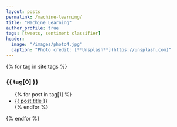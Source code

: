 ```yaml
---
layout: posts
permalink: /machine-learning/
title: "Machine Learning"
author_profile: true
tags: [tweets, sentiment classifier]
header:
  image: "/images/photo4.jpg"
  caption: "Photo credit: [**Unsplash**](https://unsplash.com)"
---
```

{% for tag in site.tags %}
  <h3>{{ tag[0] }}</h3>
  <ul>
    {% for post in tag[1] %}
      <li><a href="{{ post.url }}">{{ post.title }}</a></li>
    {% endfor %}
  </ul>
{% endfor %}
